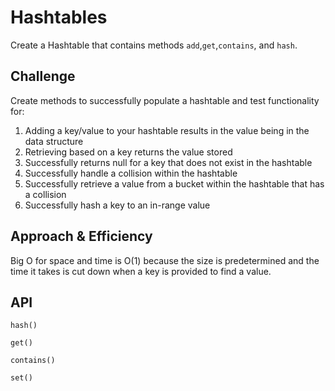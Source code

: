 # Hashtables
<!-- Short summary or background information -->
Create a Hashtable that contains methods `add`,`get`,`contains`, and `hash`.

## Challenge
<!-- Description of the challenge -->
Create methods to successfully populate a hashtable and test functionality for:

1. Adding a key/value to your hashtable results in the value being in the data structure
2. Retrieving based on a key returns the value stored
3. Successfully returns null for a key that does not exist in the hashtable
4. Successfully handle a collision within the hashtable
5. Successfully retrieve a value from a bucket within the hashtable that has a collision
6. Successfully hash a key to an in-range value


## Approach & Efficiency
<!-- What approach did you take? Why? What is the Big O space/time for this approach? -->

Big O for space and time is O(1) because the size is predetermined and the time it takes is cut down when a key is provided to find a value.

## API
<!-- Description of each method publicly available in each of your hashtable -->

`hash()`

`get()`

`contains()`

`set()`
